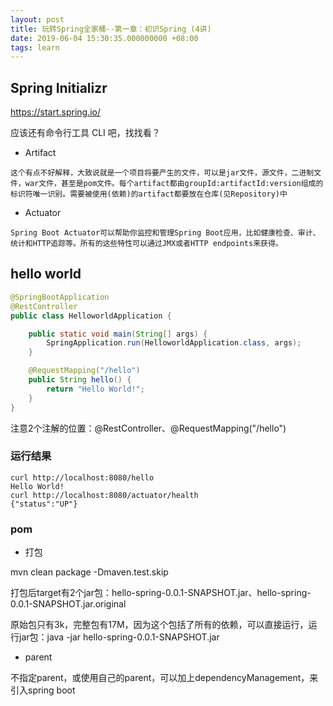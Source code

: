 ```yaml
---
layout: post
title: 玩转Spring全家桶--第一章：初识Spring (4讲)
date: 2019-06-04 15:30:35.000000000 +08:00
tags: learn
---
```


## Spring Initializr

https://start.spring.io/

应该还有命令行工具 CLI 吧，找找看？

- Artifact

```
这个有点不好解释，大致说就是一个项目将要产生的文件，可以是jar文件，源文件，二进制文件，war文件，甚至是pom文件。每个artifact都由groupId:artifactId:version组成的标识符唯一识别。需要被使用(依赖)的artifact都要放在仓库(见Repository)中
```

- Actuator

```
Spring Boot Actuator可以帮助你监控和管理Spring Boot应用，比如健康检查、审计、统计和HTTP追踪等。所有的这些特性可以通过JMX或者HTTP endpoints来获得。
```

## hello world

```java
@SpringBootApplication
@RestController
public class HelloworldApplication {

	public static void main(String[] args) {
		SpringApplication.run(HelloworldApplication.class, args);
	}

	@RequestMapping("/hello")
	public String hello() {
		return "Hello World!";
	}
}
```

注意2个注解的位置：@RestController、@RequestMapping("/hello")

### 运行结果

```
curl http://localhost:8080/hello         
Hello World!                                                         
curl http://localhost:8080/actuator/health
{"status":"UP"}   
```  

### pom

- 打包

mvn clean package -Dmaven.test.skip

打包后target有2个jar包：hello-spring-0.0.1-SNAPSHOT.jar、hello-spring-0.0.1-SNAPSHOT.jar.original

原始包只有3k，完整包有17M，因为这个包括了所有的依赖，可以直接运行，运行jar包：java -jar hello-spring-0.0.1-SNAPSHOT.jar

- parent

不指定parent，或使用自己的parent，可以加上dependencyManagement，来引入spring boot



